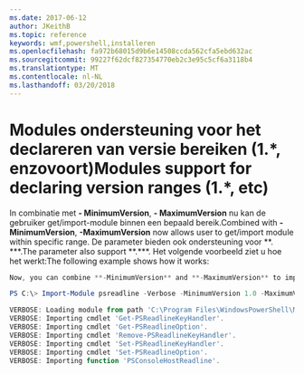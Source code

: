 ```yaml
---
ms.date: 2017-06-12
author: JKeithB
ms.topic: reference
keywords: wmf,powershell,installeren
ms.openlocfilehash: fa972b68015d9b6e14508ccda562cfa5ebd632ac
ms.sourcegitcommit: 99227f62dcf827354770eb2c3e95c5cf6a3118b4
ms.translationtype: MT
ms.contentlocale: nl-NL
ms.lasthandoff: 03/20/2018
---
```

# <a name="modules-support-for-declaring-version-ranges-1-etc"></a><span data-ttu-id="c5517-102">Modules ondersteuning voor het declareren van versie bereiken (1.\*, enzovoort)</span><span class="sxs-lookup"><span data-stu-id="c5517-102">Modules support for declaring version ranges (1.\*, etc)</span></span>
<span data-ttu-id="c5517-103">In combinatie met **- MinimumVersion**, **- MaximumVersion** nu kan de gebruiker get/import-module binnen een bepaald bereik.</span><span class="sxs-lookup"><span data-stu-id="c5517-103">Combined with **-MinimumVersion**, **-MaximumVersion** now allows user to get/import module within specific range.</span></span> <span data-ttu-id="c5517-104">De parameter bieden ook ondersteuning voor \*\*. \*\*\*.</span><span class="sxs-lookup"><span data-stu-id="c5517-104">The parameter also support \*\*.\*\*\*.</span></span> <span data-ttu-id="c5517-105">Het volgende voorbeeld ziet u hoe het werkt:</span><span class="sxs-lookup"><span data-stu-id="c5517-105">The following example shows how it works:</span></span>

```powershell
Now, you can combine **-MinimumVersion** and **-MaximumVersion** to import module within specific range:

PS C:\> Import-Module psreadline -Verbose -MinimumVersion 1.0 -MaximumVersion 1.2.*

VERBOSE: Loading module from path 'C:\Program Files\WindowsPowerShell\Modules\psreadline\1.1\psreadline.psd1'.
VERBOSE: Importing cmdlet 'Get-PSReadlineKeyHandler'.
VERBOSE: Importing cmdlet 'Get-PSReadlineOption'.
VERBOSE: Importing cmdlet 'Remove-PSReadlineKeyHandler'.
VERBOSE: Importing cmdlet 'Set-PSReadlineKeyHandler'.
VERBOSE: Importing cmdlet 'Set-PSReadlineOption'.
VERBOSE: Importing function 'PSConsoleHostReadline'.
```

